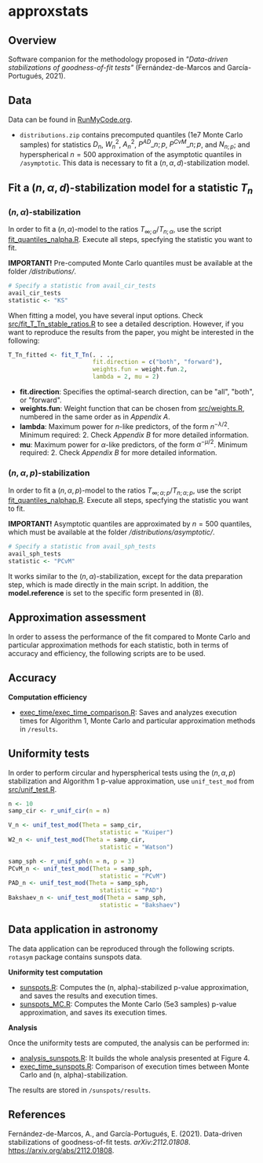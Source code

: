 # approxstats

## Overview
Software companion for the methodology proposed in *"Data-driven stabilizations of goodness-of-fit tests"* (Fernández-de-Marcos and García-Portugués, 2021).

## Data

Data can be found in [RunMyCode.org]().

- `distributions.zip` contains precomputed quantiles (1e7 Monte Carlo samples) for statistics $D_n$, $W^2_n$, $A^2_n$, $P^{AD}\_{n; p}$, $P^{CvM}\_{n; p}$, and $N_{n; p}$; and hyperspherical $n=500$ approximation of the asymptotic quantiles in `/asymptotic`. This data is necessary to fit a $(n, \alpha, d)$-stabilization model.

## Fit a $(n, \alpha, d)$-stabilization model for a statistic $T_n$

### $(n, \alpha)$-stabilization

In order to fit a $(n, \alpha)$-model to the ratios $T_{\infty; \alpha}/T_{n; \alpha}$, use the script [fit_quantiles_nalpha.R](https://github.com/afernandezdemarcos/approxstats/blob/main/fit_quantiles_nalpha.R). Execute all steps, specfying the statistic you want to fit. 

**IMPORTANT!** Pre-computed Monte Carlo quantiles must be available at the folder */distributions/*.

```R
# Specify a statistic from avail_cir_tests
avail_cir_tests
statistic <- "KS"
```

When fitting a model, you have several input options. Check [src/fit_T_Tn_stable_ratios.R](https://github.com/afernandezdemarcos/approxstats/blob/main/src/fit_T_Tn_stable_ratios.R) to see a detailed description. However, if you want to reproduce the results from the paper, you might be interested in the following:

```R
T_Tn_fitted <- fit_T_Tn(. . .,
                        fit.direction = c("both", "forward"),
                        weights.fun = weight.fun.2,
                        lambda = 2, mu = 2)
```

- **fit.direction**: Specifies the optimal-search direction, can be "all", "both", or "forward".
- **weights.fun**: Weight function that can be chosen from [src/weights.R](https://github.com/afernandezdemarcos/approxstats/blob/main/src/weights.R), numbered in the same order as in *Appendix A*.
- **lambda**: Maximum power for $n$-like predictors, of the form $n^{-\lambda/2}$. Minimum required: 2. Check *Appendix B* for more detailed information.
- **mu**: Maximum power for $\alpha$-like predictors, of the form $\alpha^{-\mu/2}$. Minimum required: 2. Check *Appendix B* for more detailed information.

### $(n, \alpha, p)$-stabilization

In order to fit a $(n, \alpha, p)$-model to the ratios $T_{\infty; \alpha; p}/T_{n; \alpha; p}$, use the script [fit_quantiles_nalphap.R](https://github.com/afernandezdemarcos/approxstats/blob/main/fit_quantiles_nalphap.R). Execute all steps, specfying the statistic you want to fit. 

**IMPORTANT!** Asymptotic quantiles are approximated by $n=500$ quantiles, which must be available at the folder */distributions/asymptotic/*.

```R
# Specify a statistic from avail_sph_tests
avail_sph_tests
statistic <- "PCvM"
```

It works similar to the $(n, \alpha)$-stabilization, except for the data preparation step, which is made directly in the main script. In addition, the **model.reference** is set to the specific form presented in (8).

## Approximation assessment

In order to assess the performance of the fit compared to Monte Carlo and particular approximation methods for each statistic, both in terms of accuracy and efficiency, the following scripts are to be used.

**Accuracy**
- 

**Computation efficiency**
- [exec_time/exec_time_comparison.R](https://github.com/afernandezdemarcos/approxstats/blob/main/exec_time/exec_time_comparison.R): Saves and analyzes execution times for Algorithm 1, Monte Carlo and particular approximation methods in `/results`.

## Uniformity tests

In order to perform circular and hyperspherical tests using the $(n, \alpha, p)$ stabilization and Algorithm 1 p-value approximation, use `unif_test_mod` from [src/unif_test.R](https://github.com/afernandezdemarcos/approxstats/blob/main/src/unif_test.R).

```R
n <- 10
samp_cir <- r_unif_cir(n = n)

V_n <- unif_test_mod(Theta = samp_cir, 
                          statistic = "Kuiper")
W2_n <- unif_test_mod(Theta = samp_cir, 
                          statistic = "Watson")

samp_sph <- r_unif_sph(n = n, p = 3)
PCvM_n <- unif_test_mod(Theta = samp_sph, 
                          statistic = "PCvM")
PAD_n <- unif_test_mod(Theta = samp_sph, 
                          statistic = "PAD")
Bakshaev_n <- unif_test_mod(Theta = samp_sph, 
                          statistic = "Bakshaev")
```

## Data application in astronomy

The data application can be reproduced through the following scripts. `rotasym` package contains sunspots data.

**Uniformity test computation**
- [sunspots.R](https://github.com/afernandezdemarcos/approxstats/blob/main/sunspots/sunspots.R): Computes the (n, alpha)-stabilized p-value approximation, and saves the results and execution times.
- [sunspots_MC.R](https://github.com/afernandezdemarcos/approxstats/blob/main/sunspots/sunspots_MC.R): Computes the Monte Carlo (5e3 samples) p-value approximation, and saves its execution times.

**Analysis**

Once the uniformity tests are computed, the analysis can be performed in:
- [analysis_sunspots.R](https://github.com/afernandezdemarcos/approxstats/blob/main/sunspots/analysis_sunspots.R): It builds the whole analysis presented at Figure 4.
- [exec_time_sunspots.R](https://github.com/afernandezdemarcos/approxstats/blob/main/sunspots/exec_time_sunspots.R): Comparison of execution times between Monte Carlo and (n, alpha)-stabilization.

The results are stored in `/sunspots/results`.


## References

Fernández-de-Marcos, A., and García-Portugués, E. (2021). Data-driven stabilizations of goodness-of-fit tests. *arXiv:2112.01808*. https://arxiv.org/abs/2112.01808.